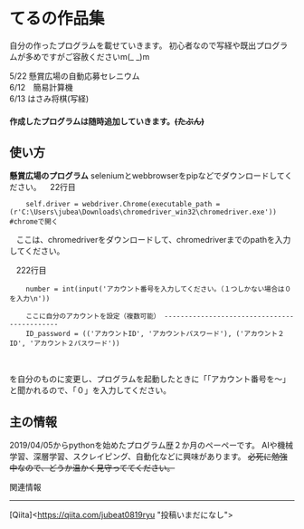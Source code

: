 てるの作品集
============================
自分の作ったプログラムを載せていきます。
初心者なので写経や既出プログラムが多めですがご容赦くださいm(_ _)m

5/22 懸賞広場の自動応募セレニウム    
6/12　簡易計算機    
6/13 はさみ将棋(写経)     

#### 作成したプログラムは随時追加していきます。~~(たぶん)~~

使い方
------
**懸賞広場のプログラム**
seleniumとwebbrowserをpipなどでダウンロードしてください。
`　`22行目

        self.driver = webdriver.Chrome(executable_path = (r'C:\Users\jubea\Downloads\chromedriver_win32\chromedriver.exe')) #chromeで開く
`　`ここは、chromedriverをダウンロードして、chromedriverまでのpathを入力してください。


`　`222行目

        number = int(input('アカウント番号を入力してください。（１つしかない場合は０を入力\n'))

        ここに自分のアカウントを設定（複数可能） --------------------------------------------
        ID_password = (('アカウントID', 'アカウントパスワード'), ('アカウント２ID', 'アカウント２パスワード'))
`　`


を自分のものに変更し、プログラムを起動したときに「「アカウント番号を～」と聞かれるので、「０」を入力してください。

主の情報
-------------
2019/04/05からpythonを始めたプログラム歴２か月のペーペーです。
AIや機械学習、深層学習、スクレイピング、自動化などに興味があります。
~~必死に勉強中なので、どうか温かく見守っててください。~~

関連情報
______________________________
[Qiita]<https://qiita.com/jubeat0819ryu "投稿いまだになし">

